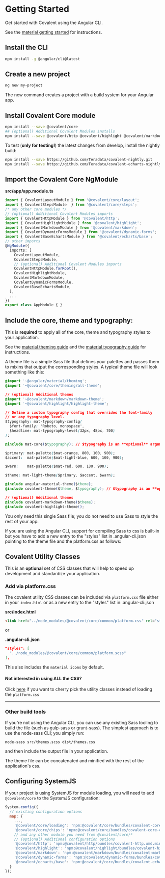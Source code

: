 # Getting Started

Get started with Covalent using the Angular CLI.

See the  [material getting started](https://github.com/angular/material2/blob/master/guides/getting-started.md) for instructions.

## Install the CLI
 
```bash
npm install -g @angular/cli@latest
```
 
## Create a new project
 
```bash
ng new my-project
```

The new command creates a project with a build system for your Angular app.

## Install Covalent Core module 

```bash
npm install --save @covalent/core
## (optional) Additional Covalent Modules installs
npm install --save @covalent/http @covalent/highlight @covalent/markdown @covalent/dynamic-forms @covalent/echarts
```

To test (__only for testing!__) the latest changes from develop, install the nightly build:

```bash
npm install --save https://github.com/Teradata/covalent-nightly.git
npm install --save https://github.com/Teradata/covalent-echarts-nightly.git
```

## Import the Covalent Core NgModule
  
**src/app/app.module.ts**
```ts
import { CovalentLayoutModule } from '@covalent/core/layout';
import { CovalentStepsModule  } from '@covalent/core/steps';
/* any other core modules */
// (optional) Additional Covalent Modules imports
import { CovalentHttpModule } from '@covalent/http';
import { CovalentHighlightModule } from '@covalent/highlight';
import { CovalentMarkdownModule } from '@covalent/markdown';
import { CovalentDynamicFormsModule } from '@covalent/dynamic-forms';
import { CovalentBaseEchartsModule } from '@covalent/echarts/base';
// other imports 
@NgModule({
  imports: [
    CovalentLayoutModule,
    CovalentStepsModule,
    // (optional) Additional Covalent Modules imports
    CovalentHttpModule.forRoot(),
    CovalentHighlightModule,
    CovalentMarkdownModule,
    CovalentDynamicFormsModule,
    CovalentBaseEchartsModule,
  ],
  ...
})
export class AppModule { }
```

## Include the core, theme and typography:
This is **required** to apply all of the core, theme and typography styles to your application. 

See the [material theming guide](https://github.com/angular/material2/blob/master/guides/theming.md) and the [material typography guide](https://github.com/angular/material2/blob/master/guides/typography.md) for instructions.

A theme file is a simple Sass file that defines your palettes and passes them to mixins that output the corresponding styles. A typical theme file will look something like this:

```css
@import '~@angular/material/theming';
@import '~@covalent/core/theming/all-theme';

// (optional) Additional themes
@import '~@covalent/markdown/markdown-theme';
@import '~@covalent/highlight/highlight-theme';

// Define a custom typography config that overrides the font-family
// or any typography level.
$typography: mat-typography-config(
  $font-family: 'Roboto, monospace',
  $headline: mat-typography-level(32px, 48px, 700)
);

@include mat-core($typography); // $typography is an **optional** argument for the mat-core

$primary: mat-palette($mat-orange, 800, 100, 900);
$accent:  mat-palette($mat-light-blue, 600, 100, 900);

$warn:    mat-palette($mat-red, 600, 100, 900);

$theme: mat-light-theme($primary, $accent, $warn);

@include angular-material-theme($theme);
@include covalent-theme($theme, $typography); // $typography is an **optional** argument for the covalent-theme

// (optional) Additional themes
@include covalent-markdown-theme($theme);
@include covalent-highlight-theme();
```

You only need this single Sass file; you do not need to use Sass to style the rest of your app.

If you are using the Angular CLI, support for compiling Sass to css is built-in but you have to add a new entry to the "styles" list in .angular-cli.json pointing to the theme file and the platform.css as follows:

## Covalent Utility Classes

This is an **optional** set of CSS classes that will help to speed up development and standardize  your application. 

### Add via platform.css

The covalent utility CSS classes can be included via `platform.css` file either in your `index.html` or as a new entry to the "styles" list in .angular-cli.json 
       
**src/index.html**
```html
<link href="../node_modules/@covalent/core/common/platform.css" rel="stylesheet">
```

or

**.angular-cli.json**
```json
"styles": [
  "../node_modules/@covalent/core/common/platform.scss"
],
```

This also includes the `material icons` by default.

#### Not interested in using ALL the CSS?

Click [here](https://teradata.github.io/covalent/#/docs/theming/utility-sass-mixins) if you want to cherry pick the utility classes instead of loading the `platform.css`

----

### Other build tools

If you're not using the Angular CLI, you can use any existing Sass tooling to build the file (such as gulp-sass or grunt-sass). The simplest approach is to use the node-sass CLI; you simply run:

`node-sass src/themes.scss dist/themes.css`

and then include the output file in your application.

The theme file can be concatenated and minified with the rest of the application's css.

## Configuring SystemJS
If your project is using SystemJS for module loading, you will need to add `@covalent/core` 
to the SystemJS configuration:

```js
System.config({
  // existing configuration options
  map: {
    ...,
    '@covalent/core/loading': 'npm:@covalent/core/bundles/covalent-core-loading.umd.min.js',
    '@covalent/core/chips': 'npm:@covalent/core/bundles/covalent-core-chips.umd.min.js',
    // and any other module you need from @covalent/core/*
    // (optional) Additional configuration options
    '@covalent/http': 'npm:@covalent/http/bundles/covalent-http.umd.min.js',
    '@covalent/highlight': 'npm:@covalent/highlight/bundles/covalent-highlight.umd.min.js',
    '@covalent/markdown': 'npm:@covalent/markdown/bundles/covalent-markdown.min.umd.js',
    '@covalent/dynamic-forms': 'npm:@covalent/dynamic-forms/bundles/covalent-dynamic-forms.umd.min.js',
    '@covalent/echarts/base': 'npm:@covalent/core/bundles/covalent-echarts-base.umd.min.js'
  }
});
```